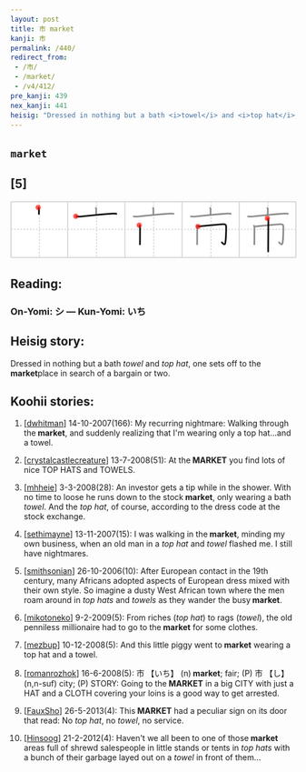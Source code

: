 ```yaml
---
layout: post
title: 市 market
kanji: 市
permalink: /440/
redirect_from:
 - /市/
 - /market/
 - /v4/412/
pre_kanji: 439
nex_kanji: 441
heisig: "Dressed in nothing but a bath <i>towel</i> and <i>top hat</i>, one sets off to the <b>market</b>place in search of a bargain or two."
---
```


## `market`

## [5]

<div class="stroke"><img src="../images/E5B882.png" /></div>

## Reading:

### On-Yomi: シ &mdash; Kun-Yomi: いち

## Heisig story:

Dressed in nothing but a bath <i>towel</i> and <i>top hat</i>, one sets off to the <b>market</b>place in search of a bargain or two.

## Koohii stories:

1) [<a href="http://kanji.koohii.com/profile/dwhitman">dwhitman</a>] 14-10-2007(166): My recurring nightmare: Walking through the<strong> market</strong>, and suddenly realizing that I&#039;m wearing only a top hat...and a towel.

2) [<a href="http://kanji.koohii.com/profile/crystalcastlecreature">crystalcastlecreature</a>] 13-7-2008(51): At the<strong> MARKET</strong> you find lots of nice TOP HATS and TOWELS.

3) [<a href="http://kanji.koohii.com/profile/mhheie">mhheie</a>] 3-3-2008(28): An investor gets a tip while in the shower. With no time to loose he runs down to the stock<strong> market</strong>, only wearing a bath <em>towel</em>. And the <em>top hat</em>, of course, according to the dress code at the stock exchange.

4) [<a href="http://kanji.koohii.com/profile/sethimayne">sethimayne</a>] 13-11-2007(15): I was walking in the<strong> market</strong>, minding my own business, when an old man in a <em>top hat</em> and <em>towel</em> flashed me. I still have nightmares.

5) [<a href="http://kanji.koohii.com/profile/smithsonian">smithsonian</a>] 26-10-2006(10): After European contact in the 19th century, many Africans adopted aspects of European dress mixed with their own style. So imagine a dusty West African town where the men roam around in <em>top hats</em> and <em>towels</em> as they wander the busy<strong> market</strong>.

6) [<a href="http://kanji.koohii.com/profile/mikotoneko">mikotoneko</a>] 9-2-2009(5): From riches (<em>top hat</em>) to rags (<em>towel</em>), the old penniless millionaire had to go to the<strong> market</strong> for some clothes.

7) [<a href="http://kanji.koohii.com/profile/mezbup">mezbup</a>] 10-12-2008(5): And this little piggy went to<strong> market</strong> wearing a top hat and a towel.

8) [<a href="http://kanji.koohii.com/profile/romanrozhok">romanrozhok</a>] 16-6-2008(5): 市 【いち】 (n)<strong> market</strong>; fair; (P) 市 【し】 (n,n-suf) city; (P) STORY: Going to the<strong> MARKET</strong> in a big CITY with just a HAT and a CLOTH covering your loins is a good way to get arrested.

9) [<a href="http://kanji.koohii.com/profile/FauxSho">FauxSho</a>] 26-5-2013(4): This<strong> MARKET</strong> had a peculiar sign on its door that read: No <em>top hat</em>, no <em>towel</em>, no service.

10) [<a href="http://kanji.koohii.com/profile/Hinsoog">Hinsoog</a>] 21-2-2012(4): Haven&#039;t we all been to one of those<strong> market</strong> areas full of shrewd salespeople in little stands or tents in <em>top hats</em> with a bunch of their garbage layed out on a <em>towel</em> in front of them...
